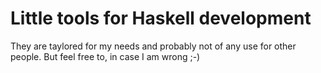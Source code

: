 # Little tools for Haskell development

They are taylored for my needs and probably not of any use for other people. But feel free to, in case I am wrong ;-)
